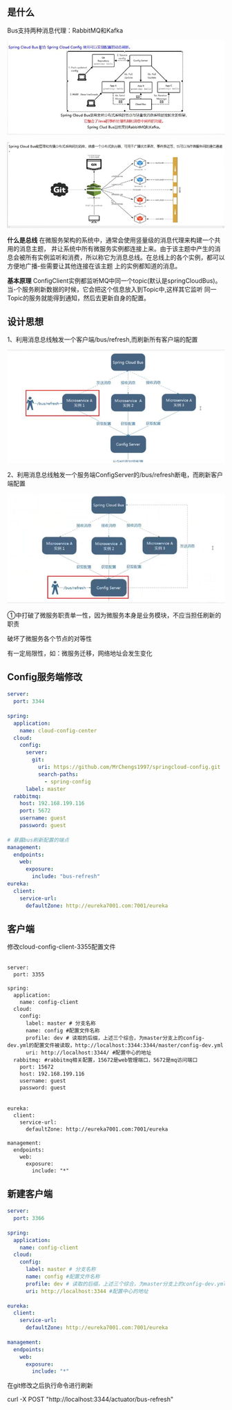 ## 是什么

Bus支持两种消息代理：RabbitMQ和Kafka



![](picc/bus.png)





![](picc/bus1.png)





**什么是总线**
在微服务架构的系统中，通常会使用竖量级的消息代理来构建一个共用的消息主题， 井让系统中所有微服务实例都连接上来。由于该主题中产生的消
息会被所有实例监听和消费，所以称它为消息总线。在总线上的各个实例，都可以方便地广播-些需要让其他连接在该主题 上的实例都知道的消息。

**基本原理**
ConfigClient实例都监听MQ中同一个topic(默认是springCloudBus)。当-个服务刷新数据的时候，它会把这个信息放入到Topic中,这样其它监听
同一Topic的服务就能得到通知，然后去更新自身的配置。



## 设计思想

1、利用消息总线触发一个客户端/bus/refresh,而刷新所有客户端的配置

![](picc/bus设计1.png)



2、利用消息总线触发一个服务端ConfigServer的/bus/refresh断电，而刷新客户端配置

![](picc/bus设计2.png)



①中打破了微服务职责单一性，因为微服务本身是业务模块，不应当担任刷新的职责

破坏了微服务各个节点的对等性

有一定局限性，如：微服务迁移，网络地址会发生变化



## Config服务端修改

```yml
server:
  port: 3344

spring:
  application:
    name: cloud-config-center
  cloud:
    config:
      server:
        git:
          uri: https://github.com/MrChengs1997/springcloud-config.git
          search-paths:
            - spring-config
      label: master
  rabbitmq:
    host: 192.168.199.116
    port: 5672
    username: guest
    password: guest

# 暴露bus刷新配置的端点
management:
  endpoints:
    web:
      exposure:
        include: "bus-refresh"
eureka:
  client:
    service-url:
      defaultZone: http://eureka7001.com:7001/eureka
```



## 客户端

修改cloud-config-client-3355配置文件

```YML

server:
  port: 3355

spring:
  application:
    name: config-client
  cloud:
    config:
      label: master # 分支名称
      name: config #配置文件名称
      profile: dev # 读取的后缀，上述三个综合，为master分支上的config-dev.yml的配置文件被读取，http://localhost:3344:3344/master/config-dev.yml
      uri: http://localhost:3344/ #配置中心的地址
  rabbitmq: #rabbitmq相关配置，15672是web管理端口，5672是mq访问端口
    port: 15672
    host: 192.168.199.116
    username: guest
    password: guest


eureka:
  client:
    service-url:
      defaultZone: http://eureka7001.com:7001/eureka

management:
  endpoints:
    web:
      exposure:
        include: "*"
```



## 新建客户端

```yml
server:
  port: 3366

spring:
  application:
    name: config-client
  cloud:
    config:
      label: master # 分支名称
      name: config #配置文件名称
      profile: dev # 读取的后缀，上述三个综合，为master分支上的config-dev.yml的配置文件被读取，http://config-3344.com:3344/master/config-dev.yml
      uri: http://localhost:3344 #配置中心的地址

eureka:
  client:
    service-url:
      defaultZone: http://eureka7001.com:7001/eureka

management:
  endpoints:
    web:
      exposure:
        include: "*"
```



在git修改之后执行命令进行刷新

curl -X POST "http://localhost:3344/actuator/bus-refresh"









